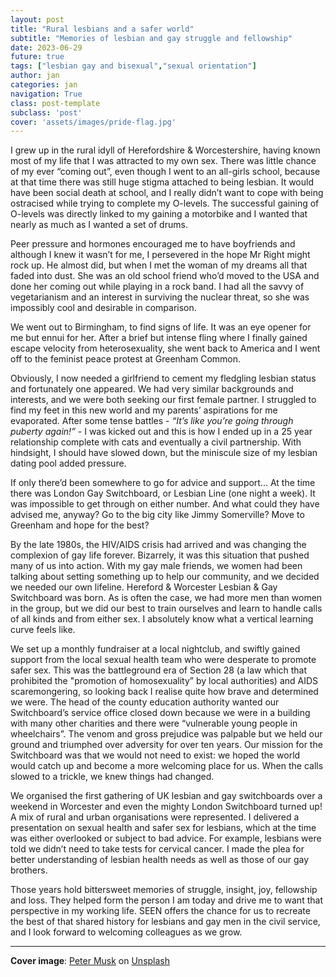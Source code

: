 ```yaml
---
layout: post
title: "Rural lesbians and a safer world"
subtitle: "Memories of lesbian and gay struggle and fellowship"
date: 2023-06-29
future: true
tags: ["lesbian gay and bisexual","sexual orientation"]
author: jan
categories: jan
navigation: True
class: post-template
subclass: 'post'
cover: 'assets/images/pride-flag.jpg'
---
```


I grew up in the rural idyll of Herefordshire & Worcestershire, having known most of my life that I was attracted to my own sex. There was little chance of my ever “coming out”, even though I went to an all-girls school, because at that time there was still huge stigma attached to being lesbian. It would have been social death at school, and I really didn’t want to cope with being ostracised while trying to complete my O-levels. The successful gaining of O-levels was directly linked to my gaining a motorbike and I wanted that nearly as much as I wanted a set of drums.

Peer pressure and hormones encouraged me to have boyfriends and although I knew it wasn’t for me, I persevered in the hope Mr Right might rock up. He almost did, but when I met the woman of my dreams all that faded into dust. She was an old school friend who’d moved to the USA and done her coming out while playing in a rock band. I had all the savvy of vegetarianism and an interest in surviving the nuclear threat, so she was impossibly cool and desirable in comparison.

We went out to Birmingham, to find signs of life. It was an eye opener for me but ennui for her. After a brief but intense fling where I finally gained escape velocity from heterosexuality, she went back to America and I went off to the feminist peace protest at Greenham Common.

Obviously, I now needed a girlfriend to cement my fledgling lesbian status and fortunately one appeared. We had very similar backgrounds and interests, and we were both seeking our first female partner. I struggled to find my feet in this new world and my parents’ aspirations for me evaporated. After some tense battles - _“It’s like you’re going through puberty again!”_ - I was kicked out and this is how I ended up in a 25 year relationship complete with cats and eventually a civil partnership. With hindsight, I should have slowed down, but the miniscule size of my lesbian dating pool added pressure.

If only there’d been somewhere to go for advice and support… At the time there was London Gay Switchboard, or Lesbian Line (one night a week). It was impossible to get through on either number. And what could they have advised me, anyway? Go to the big city like Jimmy Somerville? Move to Greenham and hope for the best?

By the late 1980s, the HIV/AIDS crisis had arrived and was changing the complexion of gay life forever. Bizarrely, it was this situation that pushed many of us into action. With my gay male friends, we women had been talking about setting something up to help our community, and we decided we needed our own lifeline. Hereford & Worcester Lesbian & Gay Switchboard was born. As is often the case, we had more men than women in the group, but we did our best to train ourselves and learn to handle calls of all kinds and from either sex. I absolutely know what a vertical learning curve feels like.

We set up a monthly fundraiser at a local nightclub, and swiftly gained support from the local sexual health team who were desperate to promote safer sex. This was the battleground era of Section 28 (a law which that prohibited the "promotion of homosexuality” by local authorities) and AIDS scaremongering, so looking back I realise quite how brave and determined we were. The head of the county education authority wanted our Switchboard’s service office closed down because we were in a building with many other charities and there were “vulnerable young people in wheelchairs”. The venom and gross prejudice was palpable but we held our ground and triumphed over adversity for over ten years. Our mission for the Switchboard was that we would not need to exist: we hoped the world would catch up and become a more welcoming place for us. When the calls slowed to a trickle, we knew things had changed.

We organised the first gathering of UK lesbian and gay switchboards over a weekend in Worcester and even the mighty London Switchboard turned up! A mix of rural and urban organisations were represented. I delivered a presentation on sexual health and safer sex for lesbians, which at the time was either overlooked or subject to bad advice. For example, lesbians were told we didn’t need to take tests for cervical cancer. I made the plea for better understanding of lesbian health needs as well as those of our gay brothers.

Those years hold bittersweet memories of struggle, insight, joy, fellowship and loss. They helped form the person I am today and drive me to want that perspective in my working life. SEEN offers the chance for us to recreate the best of that shared history for lesbians and gay men in the civil service, and I look forward to welcoming colleagues as we grow.

------------------
  
**Cover image**: [Peter Musk](https://unsplash.com/photos/nAizdTpHUTM) on [Unsplash](https://unsplash.com/license)
